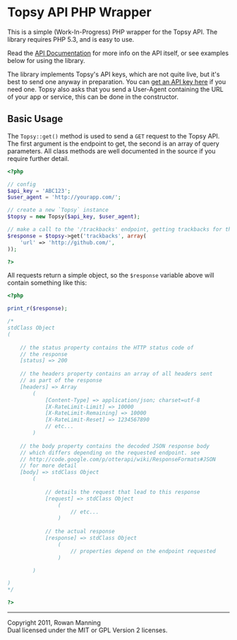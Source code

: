 # Topsy API PHP Wrapper

This is a simple (Work-In-Progress) PHP wrapper for the Topsy API. The library requires PHP 5.3, and is easy to use.

Read the [API Documentation](http://code.google.com/p/otterapi/w/list) for more info on the API itself, or see examples below for using the library.

The library implements Topsy's API keys, which are not quite live, but it's best to send one anyway in preparation. You can [get an API key here](http://manage.topsy.com/app/) if you need one. Topsy also asks that you send a User-Agent containing the URL of your app or service, this can be done in the constructor.

## Basic Usage

The `Topsy::get()` method is used to send a `GET` request to the Topsy API. The first argument is the endpoint to get, the second is an array of query parameters. All class methods are well documented in the source if you require further detail.

```php
<?php

// config
$api_key = 'ABC123';
$user_agent = 'http://yourapp.com/';

// create a new `Topsy` instance
$topsy = new Topsy($api_key, $user_agent);

// make a call to the '/trackbacks' endpoint, getting trackbacks for the GitHub website
$response = $topsy->get('trackbacks', array(
	'url' => 'http://github.com/',
));

?>
```

All requests return a simple object, so the `$response` variable above will contain something like this:

```php
<?php

print_r($response);

/*
stdClass Object
(
	
	// the status property contains the HTTP status code of
	// the response
	[status] => 200
	
	// the headers property contains an array of all headers sent
	// as part of the response
	[headers] => Array
		(
			[Content-Type] => application/json; charset=utf-8
			[X-RateLimit-Limit] => 10000
			[X-RateLimit-Remaining] => 10000
			[X-RateLimit-Reset] => 1234567890
			// etc...
		)
	
	// the body property contains the decoded JSON response body
	// which differs depending on the requested endpoint. see
	// http://code.google.com/p/otterapi/wiki/ResponseFormats#JSON
	// for more detail
	[body] => stdClass Object
		(
			
			// details the request that lead to this response
			[request] => stdClass Object
				(
					// etc...
				)
			
			// the actual response
			[response] => stdClass Object
				(
					// properties depend on the endpoint requested
				)

		)

)
*/

?>
```

---

Copyright 2011, Rowan Manning  
Dual licensed under the MIT or GPL Version 2 licenses.
